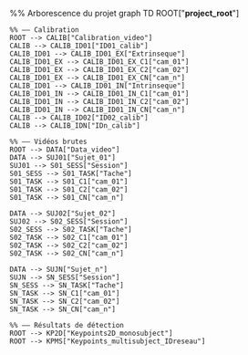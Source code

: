 %% Arborescence du projet
graph TD
    ROOT["<strong>project_root</strong>"]

    %% –– Calibration
    ROOT --> CALIB["Calibration_video"]
    CALIB --> CALIB_ID01["ID01_calib"]
    CALIB_ID01 --> CALIB_ID01_EX["Extrinseque"]
    CALIB_ID01_EX --> CALIB_ID01_EX_C1["cam_01"]
    CALIB_ID01_EX --> CALIB_ID01_EX_C2["cam_02"]
    CALIB_ID01_EX --> CALIB_ID01_EX_CN["cam_n"]
    CALIB_ID01 --> CALIB_ID01_IN["Intrinseque"]
    CALIB_ID01_IN --> CALIB_ID01_IN_C1["cam_01"]
    CALIB_ID01_IN --> CALIB_ID01_IN_C2["cam_02"]
    CALIB_ID01_IN --> CALIB_ID01_IN_CN["cam_n"]
    CALIB --> CALIB_ID02["ID02_calib"]
    CALIB --> CALIB_IDN["IDn_calib"]

    %% –– Vidéos brutes
    ROOT --> DATA["Data_video"]
    DATA --> SUJ01["Sujet_01"]
    SUJ01 --> S01_SESS["Session"]
    S01_SESS --> S01_TASK["Tache"]
    S01_TASK --> S01_C1["cam_01"]
    S01_TASK --> S01_C2["cam_02"]
    S01_TASK --> S01_CN["cam_n"]

    DATA --> SUJ02["Sujet_02"]
    SUJ02 --> S02_SESS["Session"]
    S02_SESS --> S02_TASK["Tache"]
    S02_TASK --> S02_C1["cam_01"]
    S02_TASK --> S02_C2["cam_02"]
    S02_TASK --> S02_CN["cam_n"]

    DATA --> SUJN["Sujet_n"]
    SUJN --> SN_SESS["Session"]
    SN_SESS --> SN_TASK["Tache"]
    SN_TASK --> SN_C1["cam_01"]
    SN_TASK --> SN_C2["cam_02"]
    SN_TASK --> SN_CN["cam_n"]

    %% –– Résultats de détection
    ROOT --> KP2D["Keypoints2D_monosubject"]
    ROOT --> KPMS["Keypoints_multisubject_IDreseau"]
